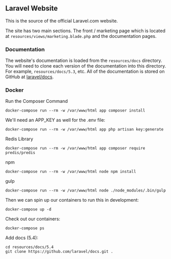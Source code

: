 ## Laravel Website

This is the source of the official Laravel.com website.

The site has two main sections. The front / marketing page which is located at `resources/views/marketing.blade.php` and the documentation pages.

### Documentation

The website's documentation is loaded from the `resources/docs` directory. You will need to clone each version of the documentation into this directory. For example, `resources/docs/5.3`, etc. All of the documentation is stored on GitHub at [laravel/docs](https://github.com/laravel/docs).

### Docker
Run the Composer Command

    docker-compose run --rm -w /var/www/html app composer install

We'll need an APP_KEY as well for the .env file:

    docker-compose run --rm -w /var/www/html app php artisan key:generate

Redis Library

    docker-compose run --rm -w /var/www/html app composer require predis/predis

npm

    docker-compose run --rm -w /var/www/html node npm install

gulp

    docker-compose run --rm -w /var/www/html node ./node_modules/.bin/gulp

Then we can spin up our containers to run this in development:

    docker-compose up -d

Check out our containers:

    docker-compose ps

Add docs (5.4):

    cd resources/docs/5.4
    git clone https://github.com/laravel/docs.git .
